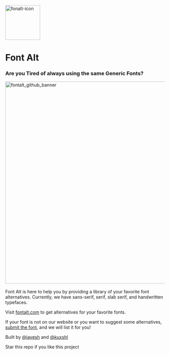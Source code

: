 <img width="110" alt="fonalt-icon" src="https://github.com/JayeshVP24/fontalt/assets/59532173/b756f49c-fc74-4e89-aec2-a7571b640cad">

# Font Alt

### Are you Tired of always using the same Generic Fonts?
<img width="640" alt="fontalt_github_banner" src="https://github.com/JayeshVP24/fontalt/assets/96841144/b5beece1-1bdb-4803-a0d6-c25ce9b24dfc">
<br></br>
Font Alt is here to help you by providing a library of your favorite font alternatives. Currently, we have sans-serif, serif, slab serif, and handwritten typefaces.

Visit [fontalt.com](https://fontalt.com/) to get alternatives for your favorite fonts.

If your font is not on our website or you want to suggest some alternatives, [submit the font](https://tally.so/r/3lddgV), and we will list it for you!

Built by [@jayesh](https://twitter.com/jayeshvp24) and [@kuxshl](https://twitter.com/kuxshl) 

Star this repo if you like this project
